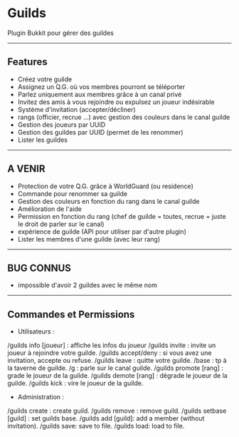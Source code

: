 Guilds
======

Plugin Bukkit pour gérer des guildes


-----------
 Features
-----------

- Créez votre guilde
- Assignez un Q.G. où vos membres pourront se téléporter
- Parlez uniquement aux membres grâce à un canal privé
- Invitez des amis à vous rejoindre ou expulsez un joueur indésirable
- Système d'invitation (accepter/décliner)
- rangs (officier, recrue ...) avec gestion des couleurs dans le canal guilde
- Gestion des joueurs par UUID 
- Gestion des guildes par UUID (permet de les renommer)
- Lister les guildes

------------
  A VENIR
------------

- Protection de votre Q.G. grâce à WorldGuard (ou residence)
- Commande pour renommer sa guilde
- Gestion des couleurs en fonction du rang dans le canal guilde
- Amélioration de l'aide
- Permission en fonction du rang (chef de guilde = toutes, recrue = juste le droit de parler sur le canal)
- expérience de guilde (API pour utiliser par d'autre plugin)
- Lister les membres d'une guilde (avec leur rang)

------------
  BUG CONNUS
------------

- impossible d'avoir 2 guildes avec le même nom

------------
  Commandes et Permissions
------------
- Utilisateurs :

/guilds info [joueur] : affiche les infos du joueur
/guilds invite <joueur> : invite un joueur à rejoindre votre guilde.
/guilds accept/deny : si vous avez une invitation, accepte ou refuse.
/guilds leave : quitte votre guilde.
/base : tp à la taverne de guilde.
/g : parle sur le canal guilde.
/guilds promote <joueur> [rang] : grade le joueur de la guilde.
/guilds demote <joueur> [rang] : dégrade le joueur de la guilde.
/guilds kick <joueur> : vire le joueur de la guilde.

- Administration : 

/guilds create <guild> : create guild.
/guilds remove <guild> : remove guild.
/guilds setbase [guild] : set guilds base.
/guilds add <player> [guild]: add a member (without invitation).
/guilds save: save to file.
/guilds load: load to file.
